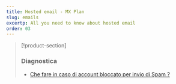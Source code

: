```yaml
---
title: Hosted email - MX Plan
slug: emails
excertp: All you need to know about hosted email
order: 03
---
```


> [!product-section]
>
> ### Diagnostica
>
> - [Che fare in caso di account bloccato per invio di Spam ?](https://docs.ovh.com/it/microsoft-collaborative-solutions/blocco-per-spam/)
>
